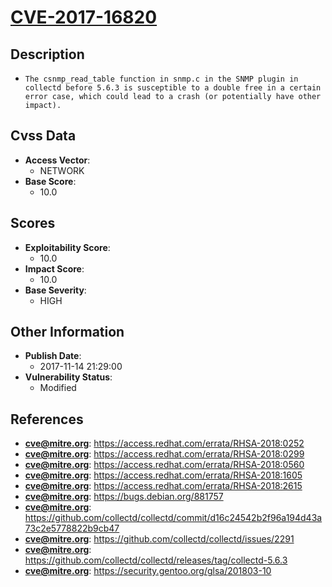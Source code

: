 
# [CVE-2017-16820](https://access.redhat.com/errata/RHSA-2018:0252)

## Description

- `The csnmp_read_table function in snmp.c in the SNMP plugin in collectd before 5.6.3 is susceptible to a double free in a certain error case, which could lead to a crash (or potentially have other impact).`

## Cvss Data

- **Access Vector**:
  - NETWORK
- **Base Score**:
  - 10.0

## Scores

- **Exploitability Score**:
  - 10.0
- **Impact Score**:
  - 10.0
- **Base Severity**:
  - HIGH

## Other Information

- **Publish Date**:
  - 2017-11-14 21:29:00
- **Vulnerability Status**:
  - Modified

## References

- **cve@mitre.org**: https://access.redhat.com/errata/RHSA-2018:0252
- **cve@mitre.org**: https://access.redhat.com/errata/RHSA-2018:0299
- **cve@mitre.org**: https://access.redhat.com/errata/RHSA-2018:0560
- **cve@mitre.org**: https://access.redhat.com/errata/RHSA-2018:1605
- **cve@mitre.org**: https://access.redhat.com/errata/RHSA-2018:2615
- **cve@mitre.org**: https://bugs.debian.org/881757
- **cve@mitre.org**: https://github.com/collectd/collectd/commit/d16c24542b2f96a194d43a73c2e5778822b9cb47
- **cve@mitre.org**: https://github.com/collectd/collectd/issues/2291
- **cve@mitre.org**: https://github.com/collectd/collectd/releases/tag/collectd-5.6.3
- **cve@mitre.org**: https://security.gentoo.org/glsa/201803-10
